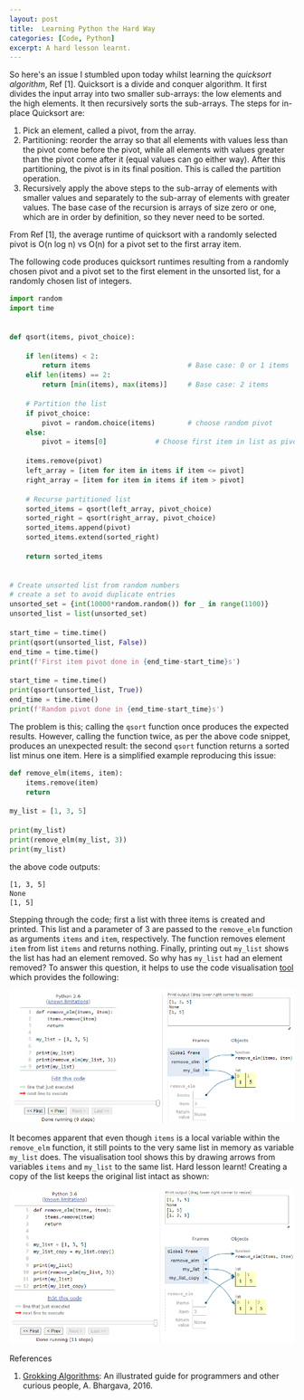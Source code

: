 ```yaml
---
layout: post
title:  Learning Python the Hard Way
categories: [Code, Python]
excerpt: A hard lesson learnt.
---
```

So here's an issue I stumbled upon today whilst learning the *quicksort algorithm*, Ref [1]. Quicksort is a divide and conquer algorithm. It first divides the input array into two smaller sub-arrays: the low elements and the high elements. It then recursively sorts the sub-arrays. The steps for in-place Quicksort are:

1. Pick an element, called a pivot, from the array.
2. Partitioning: reorder the array so that all elements with values less than the pivot come before the pivot, while all elements with values greater than the pivot come after it (equal values can go either way). After this partitioning, the pivot is in its final position. This is called the partition operation.
3. Recursively apply the above steps to the sub-array of elements with smaller values and separately to the sub-array of elements with greater values.
The base case of the recursion is arrays of size zero or one, which are in order by definition, so they never need to be sorted.

From Ref [1], the average runtime of quicksort with a randomly selected pivot is O(n log n) vs O(n) for a pivot set to the first array item.

The following code produces quicksort runtimes resulting from a randomly chosen pivot and a pivot set to the first element in the unsorted list, for a randomly chosen list of integers.

```python
import random
import time


def qsort(items, pivot_choice):

    if len(items) < 2:
        return items                        # Base case: 0 or 1 items
    elif len(items) == 2:
        return [min(items), max(items)]     # Base case: 2 items

    # Partition the list
    if pivot_choice:
        pivot = random.choice(items)        # choose random pivot
    else:
        pivot = items[0]            # Choose first item in list as pivot

    items.remove(pivot)
    left_array = [item for item in items if item <= pivot]
    right_array = [item for item in items if item > pivot]

    # Recurse partitioned list
    sorted_items = qsort(left_array, pivot_choice)
    sorted_right = qsort(right_array, pivot_choice)
    sorted_items.append(pivot)
    sorted_items.extend(sorted_right)

    return sorted_items


# Create unsorted list from random numbers
# create a set to avoid duplicate entries
unsorted_set = {int(10000*random.random()) for _ in range(1100)}    
unsorted_list = list(unsorted_set)

start_time = time.time()
print(qsort(unsorted_list, False))              
end_time = time.time()
print(f'First item pivot done in {end_time-start_time}s')

start_time = time.time()
print(qsort(unsorted_list, True))
end_time = time.time()
print(f'Random pivot done in {end_time-start_time}s')
``` 

The problem is this; calling the `qsort` function once produces the expected results. However, calling the function twice, as per the above code snippet, produces an unexpected result: the second `qsort` function returns a sorted list minus one item. Here is a simplified example reproducing this issue:

```python
def remove_elm(items, item):
    items.remove(item)
    return

my_list = [1, 3, 5]

print(my_list)
print(remove_elm(my_list, 3))
print(my_list)
``` 

the above code outputs:
```
[1, 3, 5]
None
[1, 5]
```
Stepping through the code; first a list with three items is created and printed. This list and a parameter of 3 are passed to the `remove_elm` function as arguments `items` and `item`, respectively. The function removes element `item` from list `items` and returns nothing. Finally, printing out `my_list` shows the list has had an element removed. So why has `my_list` had an element removed? To answer this question, it helps to use the code visualisation [tool](http://www.pythontutor.com/visualize.html#mode=edit) which provides the following:

![](/images/qsort_eg.png)

It becomes apparent that even though `items` is a local variable within the `remove_elm` function, it still points to the very same list in memory as variable `my_list` does. The visualisation tool shows this by drawing arrows from variables `items` and `my_list` to the same list. Hard lesson learnt! Creating a copy of the list keeps the original list intact as shown: 

![](/images/qsort_eg2.png)

References
1. [Grokking Algorithms](https://www.manning.com/books/grokking-algorithms): An illustrated guide for programmers and other curious people, A. Bhargava, 2016.